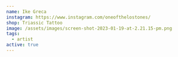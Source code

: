 ```yaml
---
name: Ike Greca
instagram: https://www.instagram.com/oneofthelostones/
shop: Triassic Tattoo
image: /assets/images/screen-shot-2023-01-19-at-2.21.15-pm.png
tags:
  - artist
active: true
---
```

